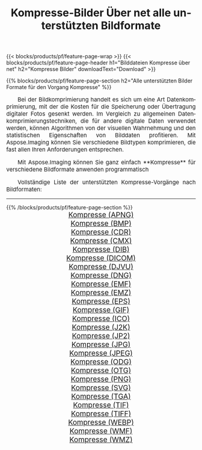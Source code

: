 ﻿---
title: Kompresse-Bilder Über net alle unterstützten Bildformate 
weight: 3920
url: /de/net/compress/ 
lang: de
langdirlevel: 2
locales: zh-hans,ja,it,ru,de,es,fr,nl,id,lt,pl,pt,vi,tr,ko,zh-hant,ar,hi,th,sv,cs,uk,he
description: Mit Aspose.Imaging können Sie ganz einfach Kompresse Bilder über net
---

{{< blocks/products/pf/feature-page-wrap >}}
{{< blocks/products/pf/feature-page-header h1="Bilddateien Kompresse über net" h2="Kompresse Bilder" downloadText="Download" >}}


{{% blocks/products/pf/feature-page-section  h2="Alle unterstützten Bilder Formate für den Vorgang Kompresse" %}}
<p align="justify" style="text-indent:2em;font-size:15px;">
Bei der Bildkomprimierung handelt es sich um eine Art Datenkomprimierung, mit der die Kosten für die Speicherung oder Übertragung digitaler Fotos gesenkt werden. Im Vergleich zu allgemeinen Datenkomprimierungstechniken, die für andere digitale Daten verwendet werden, können Algorithmen von der visuellen Wahrnehmung und den statistischen Eigenschaften von Bilddaten profitieren.
Mit Aspose.Imaging können Sie verschiedene Bildtypen komprimieren, die fast allen Ihren Anforderungen entsprechen.
</p>
<p align="justify" style="text-indent:2em;font-size:15px;">
Mit Aspose.Imaging können Sie ganz einfach **Kompresse** für verschiedene Bildformate anwenden programmatisch
</p>
<p align="justify" style="text-indent:2em;font-size:15px;">
Vollständige Liste der unterstützten Kompresse-Vorgänge nach Bildformaten:
</p>
<hr/>
{{% /blocks/products/pf/feature-page-section %}}
<div class="container-fluid productfamilypage bg-gray">
    <div class="convertypes bg-gray agp-content section">
        <div class="container">
		<div class="row other-converters" style="gap: 10px;font-size: 19px;text-align:center;">
		    <div class='col-md-2 other-converter remove-lp remove-rp'><a href="/imaging/de/net/compress/apng/" style="padding:15px;">Kompresse (APNG)</a></div><div class='col-md-2 other-converter remove-lp remove-rp'><a href="/imaging/de/net/compress/bmp/" style="padding:15px;">Kompresse (BMP)</a></div><div class='col-md-2 other-converter remove-lp remove-rp'><a href="/imaging/de/net/compress/cdr/" style="padding:15px;">Kompresse (CDR)</a></div><div class='col-md-2 other-converter remove-lp remove-rp'><a href="/imaging/de/net/compress/cmx/" style="padding:15px;">Kompresse (CMX)</a></div><div class='col-md-2 other-converter remove-lp remove-rp'><a href="/imaging/de/net/compress/dib/" style="padding:15px;">Kompresse (DIB)</a></div><div class='col-md-2 other-converter remove-lp remove-rp'><a href="/imaging/de/net/compress/dicom/" style="padding:15px;">Kompresse (DICOM)</a></div><div class='col-md-2 other-converter remove-lp remove-rp'><a href="/imaging/de/net/compress/djvu/" style="padding:15px;">Kompresse (DJVU)</a></div><div class='col-md-2 other-converter remove-lp remove-rp'><a href="/imaging/de/net/compress/dng/" style="padding:15px;">Kompresse (DNG)</a></div><div class='col-md-2 other-converter remove-lp remove-rp'><a href="/imaging/de/net/compress/emf/" style="padding:15px;">Kompresse (EMF)</a></div><div class='col-md-2 other-converter remove-lp remove-rp'><a href="/imaging/de/net/compress/emz/" style="padding:15px;">Kompresse (EMZ)</a></div><div class='col-md-2 other-converter remove-lp remove-rp'><a href="/imaging/de/net/compress/eps/" style="padding:15px;">Kompresse (EPS)</a></div><div class='col-md-2 other-converter remove-lp remove-rp'><a href="/imaging/de/net/compress/gif/" style="padding:15px;">Kompresse (GIF)</a></div><div class='col-md-2 other-converter remove-lp remove-rp'><a href="/imaging/de/net/compress/ico/" style="padding:15px;">Kompresse (ICO)</a></div><div class='col-md-2 other-converter remove-lp remove-rp'><a href="/imaging/de/net/compress/j2k/" style="padding:15px;">Kompresse (J2K)</a></div><div class='col-md-2 other-converter remove-lp remove-rp'><a href="/imaging/de/net/compress/jp2/" style="padding:15px;">Kompresse (JP2)</a></div><div class='col-md-2 other-converter remove-lp remove-rp'><a href="/imaging/de/net/compress/jpg/" style="padding:15px;">Kompresse (JPG)</a></div><div class='col-md-2 other-converter remove-lp remove-rp'><a href="/imaging/de/net/compress/jpeg/" style="padding:15px;">Kompresse (JPEG)</a></div><div class='col-md-2 other-converter remove-lp remove-rp'><a href="/imaging/de/net/compress/odg/" style="padding:15px;">Kompresse (ODG)</a></div><div class='col-md-2 other-converter remove-lp remove-rp'><a href="/imaging/de/net/compress/otg/" style="padding:15px;">Kompresse (OTG)</a></div><div class='col-md-2 other-converter remove-lp remove-rp'><a href="/imaging/de/net/compress/png/" style="padding:15px;">Kompresse (PNG)</a></div><div class='col-md-2 other-converter remove-lp remove-rp'><a href="/imaging/de/net/compress/svg/" style="padding:15px;">Kompresse (SVG)</a></div><div class='col-md-2 other-converter remove-lp remove-rp'><a href="/imaging/de/net/compress/tga/" style="padding:15px;">Kompresse (TGA)</a></div><div class='col-md-2 other-converter remove-lp remove-rp'><a href="/imaging/de/net/compress/tif/" style="padding:15px;">Kompresse (TIF)</a></div><div class='col-md-2 other-converter remove-lp remove-rp'><a href="/imaging/de/net/compress/tiff/" style="padding:15px;">Kompresse (TIFF)</a></div><div class='col-md-2 other-converter remove-lp remove-rp'><a href="/imaging/de/net/compress/webp/" style="padding:15px;">Kompresse (WEBP)</a></div><div class='col-md-2 other-converter remove-lp remove-rp'><a href="/imaging/de/net/compress/wmf/" style="padding:15px;">Kompresse (WMF)</a></div><div class='col-md-2 other-converter remove-lp remove-rp'><a href="/imaging/de/net/compress/wmz/" style="padding:15px;">Kompresse (WMZ)</a></div>
                </div>
        </div>
    </div>
</div>
<br/>
